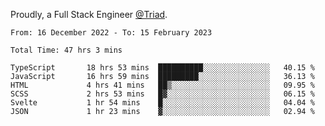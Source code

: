 Proudly, a Full Stack Engineer [@Triad](https://github.com/Triad-Behavioral-Health).
<!--START_SECTION:waka-->

```text
From: 16 December 2022 - To: 15 February 2023

Total Time: 47 hrs 3 mins

TypeScript       18 hrs 53 mins  ██████████░░░░░░░░░░░░░░░   40.15 %
JavaScript       16 hrs 59 mins  █████████░░░░░░░░░░░░░░░░   36.13 %
HTML             4 hrs 41 mins   ██▒░░░░░░░░░░░░░░░░░░░░░░   09.95 %
SCSS             2 hrs 53 mins   █▓░░░░░░░░░░░░░░░░░░░░░░░   06.15 %
Svelte           1 hr 54 mins    █░░░░░░░░░░░░░░░░░░░░░░░░   04.04 %
JSON             1 hr 23 mins    ▓░░░░░░░░░░░░░░░░░░░░░░░░   02.94 %
```

<!--END_SECTION:waka-->
